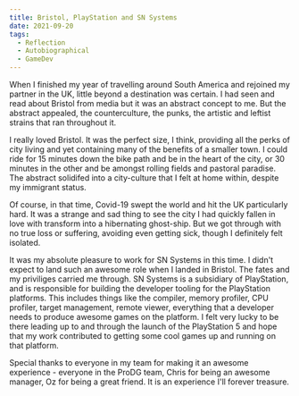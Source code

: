 ```yaml
---
title: Bristol, PlayStation and SN Systems
date: 2021-09-20
tags:
  - Reflection
  - Autobiographical
  - GameDev
---
```


When I finished my year of travelling around South America and rejoined my partner in the UK, little beyond a destination was certain. I had seen and read about Bristol from media but it was an abstract concept to me. But the abstract appealed, the counterculture, the punks, the artistic and leftist strains that ran throughout it.

I really loved Bristol. It was the perfect size, I think, providing all the perks of city living and yet containing many of the benefits of a smaller town. I could ride for 15 minutes down the bike path and be in the heart of the city, or 30 minutes in the other and be amongst rolling fields and pastoral paradise. The abstract solidifed into a city-culture that I felt at home within, despite my immigrant status.

Of course, in that time, Covid-19 swept the world and hit the UK particularly hard. It was a strange and sad thing to see the city I had quickly fallen in love with transform into a hibernating ghost-ship. But we got through with no true loss or suffering, avoiding even getting sick, though I definitely felt isolated.

It was my absolute pleasure to work for SN Systems in this time. I didn't expect to land such an awesome role when I landed in Bristol. The fates and my priviliges carried me through. SN Systems is a subsidiary of PlayStation, and is responsible for building the developer tooling for the PlayStation platforms. This includes things like the compiler, memory profiler, CPU profiler, target management, remote viewer, everything that a developer needs to produce awesome games on the platform. I felt very lucky to be there leading up to and through the launch of the PlayStation 5 and hope that my work contributed to getting some cool games up and running on that platform.

Special thanks to everyone in my team for making it an awesome experience - everyone in the ProDG team, Chris for being an awesome manager, Oz for being a great friend. It is an experience I'll forever treasure.